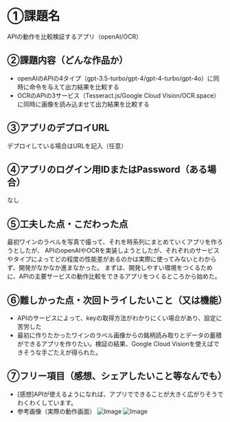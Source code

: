 # ①課題名
APIの動作を比較検証するアプリ（openAI/OCR）

## ②課題内容（どんな作品か）
- openAIのAPIの4タイプ（gpt-3.5-turbo/gpt-4/gpt-4-turbo/gpt-4o）に同時に命令を与えて出力結果を比較する
- OCRのAPIの3サービス（Tesseract.js/Google Cloud Vision/OCR.space）に同時に画像を読み込ませて出力結果を比較する

## ③アプリのデプロイURL
デプロイしている場合はURLを記入（任意）

## ④アプリのログイン用IDまたはPassword（ある場合）
なし

## ⑤工夫した点・こだわった点
最初ワインのラベルを写真で撮って、それを時系列にまとめていくアプリを作ろうとしたが、
APIのopenAIやOCRを実装しようとしたが、それぞれのサービスやタイプによってどの程度の性能差があるのかは実際に使ってみないとわからず、開発がなかなか進まなかった。
まずは、開発しやすい環境をつくるために、APIの主要サービスの動作比較をできるアプリをつくるところから始めた。

## ⑥難しかった点・次回トライしたいこと（又は機能）
- APIのサービスによって、keyの取得方法がわかりにくい場合があり、設定に苦労した
- 最初に作りたかったワインのラベル画像からの銘柄読み取りとデータの蓄積ができるアプリを作りたい。検証の結果、Google Cloud Visionを使えばできそうな手ごたえが得られた。

## ⑦フリー項目（感想、シェアしたいこと等なんでも）
- [感想]APIが使えるようになれば、アプリでできることが大きく広がりそうでわくわくしています。
- 参考画像（実際の動作画面）
![Image](https://github.com/user-attachments/assets/f99c97c6-3f03-4732-a9b9-d88deca46979)
![Image](https://github.com/user-attachments/assets/8834772b-9a6e-498e-ab4d-8c3114fcd3cf)
